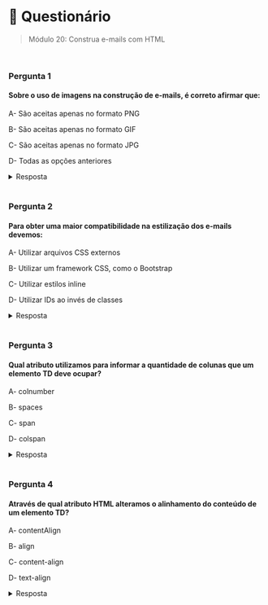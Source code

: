# 📌 Questionário
> Módulo 20: Construa e-mails com HTML

<br>

### Pergunta 1
#### Sobre o uso de imagens na construção de e-mails, é correto afirmar que:
A- São aceitas apenas no formato PNG

B- São aceitas apenas no formato GIF

C- São aceitas apenas no formato JPG

D- Todas as opções anteriores

<details>
    <summary>Resposta</summary>

    Todas as opções anteriores

    "A opção correta é "Todas as opções anteriores".

    Na construção de e-mails, não há uma restrição de formatos de imagem específicos. Os clientes de e-mail modernos geralmente suportam uma variedade de formatos de imagem, incluindo PNG, GIF e JPG (JPEG). Portanto, as imagens podem ser aceitas nos formatos PNG, GIF e JPG, além de outros formatos comumente usados, como SVG (Scalable Vector Graphics).

    No entanto, é importante considerar algumas práticas recomendadas ao usar imagens em e-mails, como otimizar o tamanho das imagens para garantir um carregamento rápido, usar texto alternativo para descrever a imagem caso ela não seja exibida e considerar o suporte a imagens bloqueadas pelos clientes de e-mail."
</details>

<br>

### Pergunta 2
#### Para obter uma maior compatibilidade na estilização dos e-mails devemos:
A- Utilizar arquivos CSS externos

B- Utilizar um framework CSS, como o Bootstrap

C- Utilizar estilos inline

D- Utilizar IDs ao invés de classes

<details>
    <summary>Resposta</summary>
    
    Utilizar estilos inline

    A resposta correta é "Utilizar estilos inline". Para obter uma maior compatibilidade na estilização de e-mails, é recomendado utilizar estilos inline. Isso porque muitos clientes de e-mail não suportam o uso de folhas de estilo externas (arquivos CSS) ou o uso de classes e IDs para aplicar estilos. Portanto, ao utilizar estilos inline, os estilos são incorporados diretamente nas tags HTML, garantindo que eles sejam renderizados corretamente em diversos clientes de e-mail. Utilizar frameworks CSS como o Bootstrap pode não ser a melhor abordagem para estilizar e-mails, pois esses frameworks geralmente são projetados para criar sites responsivos e não levam em consideração as particularidades da estilização de e-mails em diferentes clientes. O uso de IDs ou classes não afeta diretamente a compatibilidade da estilização de e-mails. A questão principal é o uso de estilos inline para garantir uma maior compatibilidade.
</details>

<br>


### Pergunta 3
#### Qual atributo utilizamos para informar a quantidade de colunas que um elemento TD deve ocupar?
A- colnumber

B- spaces

C- span

D- colspan

<details>
    <summary>Resposta</summary>
    
    colspan

    A alternativa correta é a "colspan". Isso porque o atributo "colspan" é utilizado em HTML para especificar a quantidade de colunas que um elemento <td> (célula de uma tabela) deve ocupar, permitindo que uma célula se estenda por várias colunas na tabela. As outras alternativas estão incorretas, pois não correspondem ao atributo apropriado para essa finalidade: "olnumber," "spaces," e "span" não são atributos HTML válidos para essa função específica.
</details>

<br>

### Pergunta 4
#### Através de qual atributo HTML alteramos o alinhamento do conteúdo de um elemento TD?
A- contentAlign

B- align

C- content-align

D- text-align

<details>
    <summary>Resposta</summary>
    
    align

    A resposta correta é "align". Com o atributo align podemos informar qual será o alinhamento de uma coluna através do próprio HTML.
    A propriedade text-align é um recurso do CSS e não no HTML, por isso não se encaixa a resposta.
</details>

